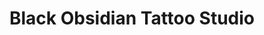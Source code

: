 ---
title: "Black Obsidian Tattoo Studio"
url: /wexford/black-obsidian-tattoo-studio/
shop: Tattoo
---